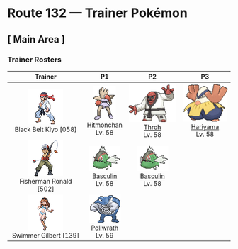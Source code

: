 # Route 132 — Trainer Pokémon

## [ Main Area ]

### Trainer Rosters

| Trainer | P1 | P2 | P3 |
|:-------:|:--:|:--:|:--:|
| ![Black Belt Kiyo](../../assets/trainers/black_belt.png "Black Belt Kiyo")<br>Black Belt Kiyo [058] | <div class="sprite-cell">![Hitmonchan](../../assets/sprites/hitmonchan/front.gif "Hitmonchan: Hitmonchan is said to possess the spirit of a boxer who had been working toward a world championship. This Pokémon has an indomitable spirit and will never give up in the face of adversity.")<br>[Hitmonchan](../../pokemon/hitmonchan.md)<br>Lv. 58</div> | <div class="sprite-cell">![Throh](../../assets/sprites/throh/front.gif "Throh: When it encounters a foe bigger than itself, it wants to throw it. It changes belts as it gets stronger.")<br>[Throh](../../pokemon/throh.md)<br>Lv. 58</div> | <div class="sprite-cell">![Hariyama](../../assets/sprites/hariyama/front.gif "Hariyama: Hariyama’s thick body may appear fat, but it is actually a hunk of solid muscle. If this Pokémon bears down and tightens all its muscles, its body becomes as hard as a rock.")<br>[Hariyama](../../pokemon/hariyama.md)<br>Lv. 58</div> |
| ![Fisherman Ronald](../../assets/trainers/fisherman.png "Fisherman Ronald")<br>Fisherman Ronald [502] | <div class="sprite-cell">![Basculin](../../assets/sprites/basculin-red-striped/front.gif "Basculin: Red and blue Basculin usually do not get along, but sometimes members of one school mingle with the other’s school.")<br>[Basculin](../../pokemon/basculin-red-striped.md)<br>Lv. 58</div> | <div class="sprite-cell">![Basculin](../../assets/sprites/basculin-red-striped/front.gif "Basculin: Red and blue Basculin usually do not get along, but sometimes members of one school mingle with the other’s school.")<br>[Basculin](../../pokemon/basculin-red-striped.md)<br>Lv. 58</div> |
| ![Swimmer Gilbert](../../assets/trainers/swimmer.png "Swimmer Gilbert")<br>Swimmer Gilbert [139] | <div class="sprite-cell">![Poliwrath](../../assets/sprites/poliwrath/front.gif "Poliwrath: Poliwrath’s highly developed, brawny muscles never grow fatigued, however much it exercises. It is so tirelessly strong, this Pokémon can swim back and forth across the ocean without effort.")<br>[Poliwrath](../../pokemon/poliwrath.md)<br>Lv. 59</div> |

